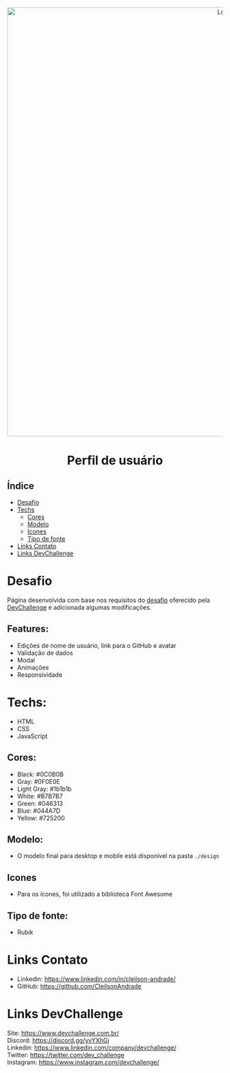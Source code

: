 <br />
<p align="center">
  <img src="./design/gifx.gif" alt="Logo" width="1000">
  <h1 align="center">Perfil de usuário</h1>
</p>

## Índice

* [Desafio](#desafio)
* [Techs](#techs) 
  * [Cores](#cores)
  * [Modelo](#modelo)
  * [Icones](#icones)
  * [Tipo de fonte](#tipo-de-fonte)
* [Links Contato](#links)
* [Links DevChallenge](#links-devchallenge)

# Desafio
Página desenvolvida com base nos requisitos do <a href="https://github.com/devchallenge-io/profile-component">desafio</a> oferecido pela <a href="https://devchallenge.now.sh/">DevChallenge</a> e adicionada algumas modificações.

## Features:
- Edições de nome de usuário, link para o GitHub e avatar<br>
- Validação de dados<br>
- Modal<br>
- Animações<br>
- Responsividade<br>

# Techs: 
- HTML
- CSS
- JavaScript

## Cores:
- Black: #0C0B0B<br>
- Gray: #0F0E0E<br>
- Light Gray: #1b1b1b<br>
- White: #B7B7B7<br>
- Green: #046313<br>
- Blue: #044A7D<br>
- Yellow: #725200<br>

## Modelo:
- O modelo final para desktop e mobile está disponível na pasta `./design`

## Icones
- Para os ícones, foi utilizado a biblioteca Font Awesome

## Tipo de fonte:
- Rubik

# Links Contato
- Linkedin: https://www.linkedin.com/in/cleilson-andrade/<br>
- GitHub: https://github.com/CleilsonAndrade<br>

# Links DevChallenge
Site: https://www.devchallenge.com.br/ <br>
Discord: https://discord.gg/yvYXhGj <br>
Linkedin: https://www.linkedin.com/company/devchallenge/<br>
Twitter: https://twitter.com/dev_challenge<br>
Instagram: https://www.instagram.com/devchallenge/<br>

